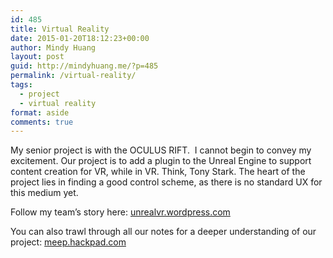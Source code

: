 ```yaml
---
id: 485
title: Virtual Reality
date: 2015-01-20T18:12:23+00:00
author: Mindy Huang
layout: post
guid: http://mindyhuang.me/?p=485
permalink: /virtual-reality/
tags:
  - project
  - virtual reality
format: aside
comments: true
---
```

My senior project is with the OCULUS RIFT.  I cannot begin to convey my excitement. Our project is to add a plugin to the Unreal Engine to support content creation for VR, while in VR. Think, Tony Stark. The heart of the project lies in finding a good control scheme, as there is no standard UX for this medium yet.

Follow my team&#8217;s story here: [unrealvr.wordpress.com](https://unrealvr.wordpress.com/)

You can also trawl through all our notes for a deeper understanding of our project: [meep.hackpad.com](https://meep.hackpad.com/)
